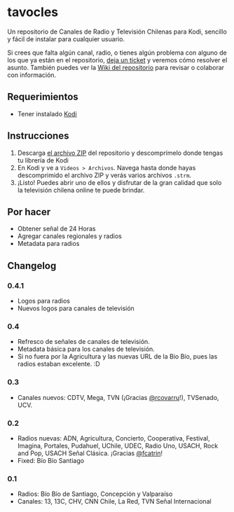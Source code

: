 # tavocles

Un repositorio de Canales de Radio y Televisión Chilenas para Kodi, sencillo y fácil de instalar para cualquier usuario.

Si crees que falta algún canal, radio, o tienes algún problema con alguno de los que ya están en el repositorio, [deja un ticket](https://github.com/noquierouser/tavocles/issues/new) y veremos cómo resolver el asunto. También puedes ver la [Wiki del repositorio](https://github.com/noquierouser/tavocles/wiki) para revisar o colaborar con información.

## Requerimientos

* Tener instalado [Kodi](http://kodi.tv)

## Instrucciones

1. Descarga [el archivo ZIP](https://github.com/noquierouser/tavocles/archive/master.zip) del repositorio y descomprímelo donde tengas tu librería de Kodi
2. En Kodi y ve a `Videos > Archivos`. Navega hasta donde hayas descomprimido el archivo ZIP y verás varios archivos `.strm`.
3. ¡Listo! Puedes abrir uno de ellos y disfrutar de la gran calidad que solo la televisión chilena online te puede brindar.

## Por hacer

* Obtener señal de 24 Horas
* Agregar canales regionales y radios
* Metadata para radios

## Changelog

### 0.4.1
* Logos para radios
* Nuevos logos para canales de televisión

### 0.4
* Refresco de señales de canales de televisión.
* Metadata básica para los canales de televisión.
* Si no fuera por la Agricultura y las nuevas URL de la Bio Bío, pues las radios estaban excelente. :D

### 0.3
* Canales nuevos: CDTV, Mega, TVN (¡Gracias [@rcovarru](http://twitter.com/rcovarru)!), TVSenado, UCV.

### 0.2
* Radios nuevas: ADN, Agricultura, Concierto, Cooperativa, Festival, Imagina, Portales, Pudahuel, UChile, UDEC, Radio Uno, USACH, Rock and Pop, USACH Señal Clásica. ¡Gracias [@fcatrin](http://twitter.com/fcatrin)!
* Fixed: Bío Bío Santiago

### 0.1
* Radios: Bío Bío de Santiago, Concepción y Valparaíso
* Canales: 13, 13C, CHV, CNN Chile, La Red, TVN Señal Internacional